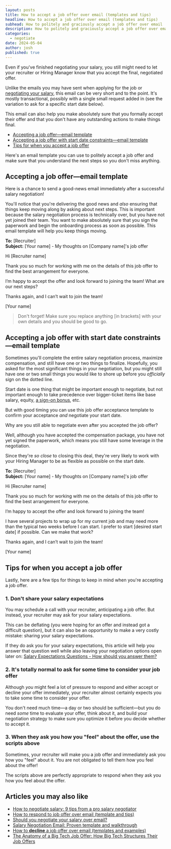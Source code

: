 ```yaml
---
layout: posts
title: How to accept a job offer over email (templates and tips)
headline: How to accept a job offer over email (templates and tips)
subhead: How to politely and graciously accept a job offer over email
description: How to politely and graciously accept a job offer over email with templates and examples, including how to request a specific start date
categories:
  - negotiate
date: 2024-05-04
author: josh
published: true
---
```

Even if you've finished negotiating your salary, you still might need to let your recruiter or Hiring Manager know that you accept the final, negotiated offer.

Unlike the emails you may have sent when applying for the job or [negotiating your salary](/salary-negotiation-email-sample/), this email can be very short and to the point. It's mostly transactional, possibly with a single small request added in (see the variation to ask for a specific start date below).

This email can also help you make absolutely sure that you formally accept their offer and that you don't have any outstanding actions to make things final.

<ul class="arrows">
  <li><i class="fas fa-arrow-circle-right"></i><a href="#accept-offer-template">Accepting a job offer—email template</a></li>
	<li><i class="fas fa-arrow-circle-right"></i><a href="#accept-offer-with-start-date-constraints-template">Accepting a job offer with start date constraints—email template</a></li>
	<li><i class="fas fa-arrow-circle-right"></i><a href="#accept-tips">Tips for when you accept a job offer</a></li>
</ul>

Here's an email template you can use to politely accept a job offer and make sure that you understand the next steps so you don't miss anything.

## <a name="accept-offer-template"></a>Accepting a job offer—email template

Here is a chance to send a good-news email immediately after a successful salary negotiation! 

You'll notice that you're delivering the good news and _also_ ensuring that things keep moving along by asking about next steps. This is important because the salary negotiation process is technically over, but you have not yet joined their team. You want to make absolutely sure that you sign the paperwork and begin the onboarding process as soon as possible. This email template will help you keep things moving.

<div class="email-block">
  <div class="masthead">
    <p><i class="fas fa-circle"></i><i class="fas fa-circle"></i><i class="fas fa-circle"></i></p>
  </div>
  <div class="email-header">
	 <p>
	 	<strong>To:</strong> [Recruiter]<br>
		<strong>Subject:</strong> [Your name] - My thoughts on [Company name]'s job offer
	 </p>
  </div>
  <div class="email-copy">
		<p>Hi [Recruiter name]</p>
		<p>Thank you so much for working with me on the details of this job offer to find the best arrangement for everyone.</p>
		<p>I’m happy to accept the offer and look forward to joining the team! What are our next steps?</p>
		<p>Thanks again, and I can’t wait to join the team!</p>
		<p>[Your name]</p>
  </div>
</div>

<blockquote class="ico writing-callout">
  <p><span>Don't forget!</span> Make sure you replace anything [in brackets] with your own details and you should be good to go.</p>
</blockquote>

## <a name="accept-offer-with-start-date-constraints-template"></a>Accepting a job offer with start date constraints—email template

Sometimes you'll complete the entire salary negotiation process, maximize compensation, and still have one or two things to finalize. Hopefully, you asked for the most significant things in your negotiation, but you might still have one or two small things you would like to shore up before you _officially_ sign on the dotted line.

Start date is one thing that might be important enough to negotiate, but not important enough to take precedence over bigger-ticket items like base salary, equity, [a sign-on bonus](/sign-on-bonus-overview/), etc. 

But with good timing you can use this job offer acceptance template to confirm your acceptance _and_ negotiate your start date.

Why are you still able to negotiate even after you accepted the job offer?

Well, although you have accepted the compensation package, you have not yet signed the paperwork, which means you still have some leverage in the negotiation. 

Since they're _so close_ to closing this deal, they're very likely to work with your Hiring Manager to be as flexible as possible on the start date.

<div class="email-block">
  <div class="masthead">
    <p><i class="fas fa-circle"></i><i class="fas fa-circle"></i><i class="fas fa-circle"></i></p>
  </div>
  <div class="email-header">
	 <p>
	 	<strong>To:</strong> [Recruiter]<br>
		<strong>Subject:</strong> [Your name] - My thoughts on [Company name]'s job offer
	 </p>
  </div>
  <div class="email-copy">
		<p>Hi [Recruiter name]</p>
		<p>Thank you so much for working with me on the details of this job offer to find the best arrangement for everyone.</p>
		<p>I’m happy to accept the offer and look forward to joining the team!</p>
		<p>I have several projects to wrap up for my current job and may need more than the typical two weeks before I can start. I prefer to start [desired start date] if possible. Can we make that work?</p>
		<p>Thanks again, and I can’t wait to join the team!</p>
		<p>[Your name]</p>
  </div>
</div>

## <a name="accept-tips"></a>Tips for when you accept a job offer

Lastly, here are a few tips for things to keep in mind when you're accepting a job offer.

### 1. Don't share your salary expectations

You may schedule a call with your recruiter, anticipating a job offer. But instead, your recruiter may ask for your salary expectations.

This can be deflating (you were hoping for an offer and instead got a difficult question), but it can also be an opportunity to make a very costly mistake: sharing your salary expectations.

If they do ask you for your salary expectations, this article will help you answer that question well while also leaving your negotiation options open later on: [Salary Expectations Questions - How should you answer them?](/salary-expectations-interview-question/)

### 2. It's totally normal to ask for some time to consider your job offer

Although _you_ might feel a lot of pressure to respond and either accept or decline your offer immediately, your recruiter almost certainly expects you to take some time to consider your offer.

You don't need much time—a day or two should be sufficient—but you do need _some_ time to evaluate your offer, think about it, and build your negotiation strategy to make sure you optimize it before you decide whether to accept it.

### 3. When they ask you how you "feel" about the offer, use the scripts above

Sometimes, your recruiter will make you a job offer and immediately ask you how you "feel" about it. You are not obligated to tell them how you feel about the offer!

The scripts above are perfectly appropriate to respond when they ask you how you feel about the offer.

## Articles you may also like

- [How to negotiate salary: 9 tips from a pro salary negotiator](/salary-negotiation-guide/)
- [How to respond to job offer over email (template and tips)](/respond-to-job-offer-email/)
- [Should you negotiate your salary over email?](/should-you-negotiate-salary-over-email/)
- [Salary Negotiation Email: Proven template and walkthrough](/salary-negotiation-email-sample/)
- [How to **decline** a job offer over email (templates and examples)](/decline-job-offer-email/)
- [The Anatomy of a Big Tech Job Offer: How Big Tech Structures Their Job Offers](/big-tech-job-offer-overview/)